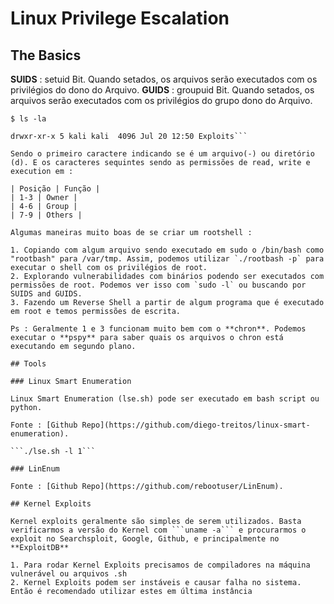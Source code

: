 # Linux Privilege Escalation

## The Basics

**SUIDS** : setuid Bit. Quando setados, os arquivos serão executados com os privilégios do dono do Arquivo.
**GUIDS** : groupuid Bit. Quando setados, os arquivos serão executados com os privilégios do grupo dono do Arquivo.


`$ ls -la`

```-rw-r--r-- 1 kali kali 45056 Aug  2 14:41 CherryTreeTemplate.ctb~~
drwxr-xr-x 5 kali kali  4096 Jul 20 12:50 Exploits```

Sendo o primeiro caractere indicando se é um arquivo(-) ou diretório (d). E os caracteres sequintes sendo as permissões de read, write e execution em :

| Posição | Função |
| 1-3 | Owner |
| 4-6 | Group |
| 7-9 | Others |

Algumas maneiras muito boas de se criar um rootshell : 

1. Copiando com algum arquivo sendo executado em sudo o /bin/bash como "rootbash" para /var/tmp. Assim, podemos utilizar `./rootbash -p` para executar o shell com os privilégios de root. 
2. Explorando vulnerabilidades com binários podendo ser executados com permissões de root. Podemos ver isso com `sudo -l` ou buscando por SUIDS and GUIDS.
3. Fazendo um Reverse Shell a partir de algum programa que é executado em root e temos permissões de escrita.

Ps : Geralmente 1 e 3 funcionam muito bem com o **chron**. Podemos executar o **pspy** para saber quais os arquivos o chron está executando em segundo plano.

## Tools

### Linux Smart Enumeration

Linux Smart Enumeration (lse.sh) pode ser executado em bash script ou python. 

Fonte : [Github Repo](https://github.com/diego-treitos/linux-smart-enumeration).

```./lse.sh -l 1```

### LinEnum

Fonte : [Github Repo](https://github.com/rebootuser/LinEnum).

## Kernel Exploits

Kernel exploits geralmente são simples de serem utilizados. Basta verificarmos a versão do Kernel com ```uname -a``` e procurarmos o exploit no Searchsploit, Google, Github, e principalmente no **ExploitDB**

1. Para rodar Kernel Exploits precisamos de compiladores na máquina vulnerável ou arquivos .sh
2. Kernel Exploits podem ser instáveis e causar falha no sistema. Então é recomendado utilizar estes em última instância